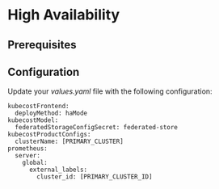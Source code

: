 # High Availability

## Prerequisites

## Configuration

Update your *values.yaml* file with the following configuration:

```
kubecostFrontend:
  deployMethod: haMode
kubecostModel:
  federatedStorageConfigSecret: federated-store
kubecostProductConfigs:
  clusterName: [PRIMARY_CLUSTER]
prometheus:
  server:
    global:
      external_labels:
        cluster_id: [PRIMARY_CLUSTER_ID]
```